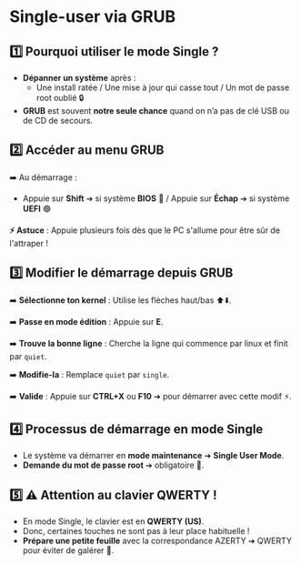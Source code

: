 # Single-user via GRUB

## **1️⃣ Pourquoi utiliser le mode Single ?**

- **Dépanner un système** après :
  - Une install ratée / Une mise à jour qui casse tout / Un mot de passe root oublié 🔒
- **GRUB** est souvent **notre seule chance** quand on n’a pas de clé USB ou de CD de secours.



## **2️⃣ Accéder au menu GRUB**

➡️ Au démarrage :

- Appuie sur **Shift** ➔ si système **BIOS** 🔵 / Appuie sur **Échap** ➔ si système **UEFI** 🟣

**⚡ Astuce** : Appuie plusieurs fois dès que le PC s'allume pour être sûr de l'attraper !

## **3️⃣ Modifier le démarrage depuis GRUB**

➡️ **Sélectionne ton kernel** : Utilise les flèches haut/bas ⬆️⬇️.

➡️ **Passe en mode édition** : Appuie sur **E**.

➡️ **Trouve la bonne ligne** : Cherche la ligne qui commence par linux et finit par `quiet`.

➡️ **Modifie-la** : Remplace `quiet` par `single`.

➡️ **Valide** : Appuie sur **CTRL+X** ou **F10** ➔ pour démarrer avec cette modif ⚡.



## **4️⃣ Processus de démarrage en mode Single**

- Le système va démarrer en **mode maintenance** ➔ **Single User Mode**.
- **Demande du mot de passe root** ➔ obligatoire 🔑.



## **5️⃣ ⚠️ Attention au clavier QWERTY !**

- En mode Single, le clavier est en **QWERTY (US)**.
- Donc, certaines touches ne sont pas à leur place habituelle !
- **Prépare une petite feuille** avec la correspondance AZERTY ➔ QWERTY pour éviter de galérer 📝.


